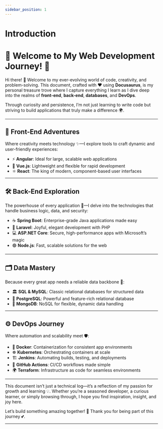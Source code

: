 ```yaml
---
sidebar_position: 1
---
```


# Introduction

# 🌟 Welcome to My Web Development Journey! 🚀  

Hi there! 👋 Welcome to my ever-evolving world of code, creativity, and problem-solving. This document, crafted with ❤️ using **Docusaurus**, is my personal treasure trove where I capture everything I learn as I dive deep into the realms of **front-end**, **back-end**, **databases**, and **DevOps**.  

Through curiosity and persistence, I’m not just learning to write code but striving to build applications that truly make a difference 🌍.  

---

## 🎨 **Front-End Adventures**  
Where creativity meets technology ✨—I explore tools to craft dynamic and user-friendly experiences:  
- ⚡ **Angular**: Ideal for large, scalable web applications  
- 🌿 **Vue.js**: Lightweight and flexible for rapid development  
- ⚛️ **React**: The king of modern, component-based user interfaces  

---

## 🛠 **Back-End Exploration**  
The powerhouse of every application 🔧—I delve into the technologies that handle business logic, data, and security:  
- ☕ **Spring Boot**: Enterprise-grade Java applications made easy  
- 🐘 **Laravel**: Joyful, elegant development with PHP  
- 💻 **ASP.NET Core**: Secure, high-performance apps with Microsoft’s magic  
- 🟢 **Node.js**: Fast, scalable solutions for the web  

---

## 🗂 **Data Mastery**  
Because every great app needs a reliable data backbone 💾:  
- 🏛 **SQL & MySQL**: Classic relational databases for structured data  
- 🐘 **PostgreSQL**: Powerful and feature-rich relational database  
- 🍃 **MongoDB**: NoSQL for flexible, dynamic data handling  

---

## ⚙️ **DevOps Journey**  
Where automation and scalability meet 🛡:  
- 🐳 **Docker**: Containerization for consistent app environments  
- ☸️ **Kubernetes**: Orchestrating containers at scale  
- 🏗 **Jenkins**: Automating builds, testing, and deployments  
- 🚀 **GitHub Actions**: CI/CD workflows made simple  
- 🌍 **Terraform**: Infrastructure as code for seamless environments  

---

This document isn’t just a technical log—it’s a reflection of my passion for growth and learning 💡. Whether you’re a seasoned developer, a curious learner, or simply browsing through, I hope you find inspiration, insight, and joy here.  

Let’s build something amazing together! 🎉 Thank you for being part of this journey 💕.  

---